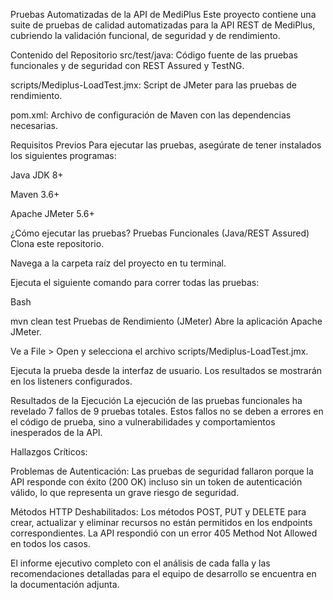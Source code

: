 Pruebas Automatizadas de la API de MediPlus
Este proyecto contiene una suite de pruebas de calidad automatizadas para la API REST de MediPlus, cubriendo la validación funcional, de seguridad y de rendimiento.

Contenido del Repositorio
src/test/java: Código fuente de las pruebas funcionales y de seguridad con REST Assured y TestNG.

scripts/Mediplus-LoadTest.jmx: Script de JMeter para las pruebas de rendimiento.

pom.xml: Archivo de configuración de Maven con las dependencias necesarias.

Requisitos Previos
Para ejecutar las pruebas, asegúrate de tener instalados los siguientes programas:

Java JDK 8+

Maven 3.6+

Apache JMeter 5.6+

¿Cómo ejecutar las pruebas?
Pruebas Funcionales (Java/REST Assured)
Clona este repositorio.

Navega a la carpeta raíz del proyecto en tu terminal.

Ejecuta el siguiente comando para correr todas las pruebas:

Bash

mvn clean test
Pruebas de Rendimiento (JMeter)
Abre la aplicación Apache JMeter.

Ve a File > Open y selecciona el archivo scripts/Mediplus-LoadTest.jmx.

Ejecuta la prueba desde la interfaz de usuario. Los resultados se mostrarán en los listeners configurados.

Resultados de la Ejecución
La ejecución de las pruebas funcionales ha revelado 7 fallos de 9 pruebas totales. Estos fallos no se deben a errores en el código de prueba, sino a vulnerabilidades y comportamientos inesperados de la API.

Hallazgos Críticos:

Problemas de Autenticación: Las pruebas de seguridad fallaron porque la API responde con éxito (200 OK) incluso sin un token de autenticación válido, lo que representa un grave riesgo de seguridad.

Métodos HTTP Deshabilitados: Los métodos POST, PUT y DELETE para crear, actualizar y eliminar recursos no están permitidos en los endpoints correspondientes. La API respondió con un error 405 Method Not Allowed en todos los casos.

El informe ejecutivo completo con el análisis de cada falla y las recomendaciones detalladas para el equipo de desarrollo se encuentra en la documentación adjunta.